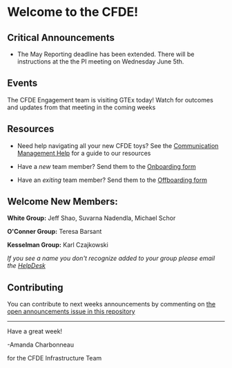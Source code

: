 # Welcome to the CFDE!

## Critical Announcements

- The May Reporting deadline has been extended. There will be instructions at the the PI meeting on Wednesday June 5th.

## Events

The CFDE Engagement team is visiting GTEx today! Watch for outcomes and updates from that meeting in the coming weeks

## Resources

- Need help navigating all your new CFDE toys? See the [Communication Management Help](https://github.com/nih-cfde/organization/blob/master/CommunicationManagementHelp.md) for a guide to our resources

- Have a *new* team member? Send them to the [Onboarding form](https://forms.gle/H3ThBxzYYHdauaKJ8)

- Have an *exiting* team member? Send them to the [Offboarding form](https://forms.gle/TQMmwvSGaDCFuVXP9)

## Welcome New Members:

**White Group:** Jeff Shao, Suvarna Nadendla, Michael Schor

**O'Conner Group:** Teresa Barsant

**Kesselman Group:** Karl Czajkowski

*If you see a name you don't recognize added to your group please email the [HelpDesk](mailto:autohelp+int+851+6545985337373134556@CFDE.groups.io )*

## Contributing

You can contribute to next weeks announcements by commenting on [the open
announcements issue in this repository](https://github.com/nih-cfde/announcements/issues?utf8=%E2%9C%93&q=is%3Aissue+is%3Aopen+Announcements)

---

Have a great week!

-Amanda Charbonneau

for the CFDE Infrastructure Team
